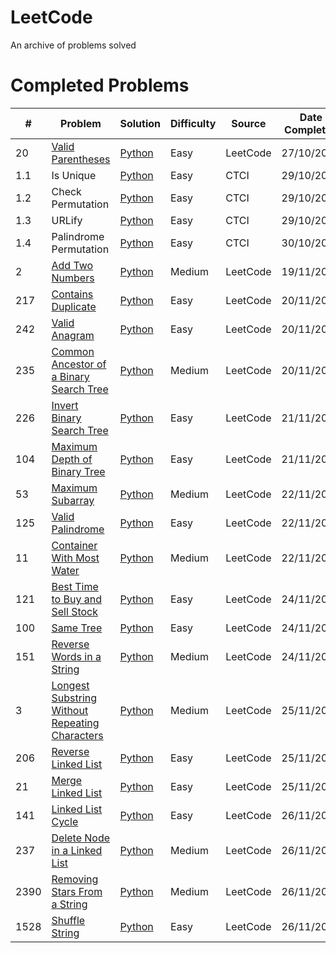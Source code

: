 # LeetCode
An archive of problems solved

# Completed Problems
| # | Problem | Solution | Difficulty | Source | Date Completed |
|---| ----- | -------- | ---------- | -------------- | -------------- |
| 20 | [Valid Parentheses](https://leetcode.com/problems/valid-parentheses/) | [Python](./Solutions/LeetCode/Stack/ValidParentheses.py) | Easy | LeetCode | 27/10/2023 |
| 1.1 | Is Unique | [Python](./Solutions/CTCI/ArraysStrings/isUnique.py) | Easy | CTCI | 29/10/2023 |
| 1.2 | Check Permutation | [Python](./Solutions/CTCI/ArraysStrings/checkPermutation.py) | Easy | CTCI | 29/10/2023 |
| 1.3 | URLify | [Python](./Solutions/CTCI/ArraysStrings/URLify.py) | Easy | CTCI | 29/10/2023 |
| 1.4 | Palindrome Permutation | [Python](./Solutions/CTCI/ArraysStrings/palindromePermutation.py) | Easy | CTCI | 30/10/2023 |
| 2 | [Add Two Numbers](https://leetcode.com/problems/add-two-numbers) | [Python](./Solutions/LeetCode/LinkedList/AddTwoNumbers.py) | Medium | LeetCode | 19/11/2023 |
| 217 | [Contains Duplicate](https://leetcode.com/problems/contains-duplicate) | [Python](./Solutions/LeetCode/ArrayHashing/ContainsDuplicate.py) | Easy | LeetCode | 20/11/2023 |
| 242 | [Valid Anagram](https://leetcode.com/problems/valid-anagram) | [Python](./Solutions/LeetCode/ArrayHashing/ValidAnagram.py) | Easy | LeetCode | 20/11/2023 |
| 235 | [Common Ancestor of a Binary Search Tree](https://leetcode.com/problems/lowest-common-ancestor-of-a-binary-search-tree) | [Python](./Solutions/LeetCode/Trees/LowestComAncestor.py) | Medium | LeetCode | 20/11/2023 |
| 226 | [Invert Binary Search Tree](https://leetcode.com/problems/invert-binary-tree) | [Python](./Solutions/LeetCode/Trees/InvertBinaryTree.py) | Easy | LeetCode | 21/11/2023 |
| 104 | [Maximum Depth of Binary Tree](https://leetcode.com/problems/maximum-depth-of-binary-tree) | [Python](./Solutions/LeetCode/Trees/MaxDepth.py) | Easy | LeetCode | 21/11/2023 |
| 53 | [Maximum Subarray](https://leetcode.com/problems/maximum-subarray) | [Python](./Solutions/LeetCode/ArrayHashing/MaximumSubarray.py) | Medium | LeetCode | 22/11/2023 |
| 125 | [Valid Palindrome](https://leetcode.com/problems/valid-palindrome) | [Python](./Solutions/LeetCode/ArrayHashing/ValidPalindrome.py) | Easy | LeetCode | 22/11/2023 |
| 11 | [Container With Most Water](https://leetcode.com/problems/container-with-most-water) | [Python](./Solutions/LeetCode/ArrayHashing/ContainerMostWater.py) | Medium | LeetCode | 22/11/2023 |
| 121 | [Best Time to Buy and Sell Stock](https://leetcode.com/problems/best-time-to-buy-and-sell-stock) | [Python](./Solutions/LeetCode/SlidingWindow/BestStock.py) | Easy | LeetCode | 24/11/2023 |
| 100 | [Same Tree](https://leetcode.com/problems/same-tree) | [Python](./Solutions/LeetCode/Trees/IsSameTree.py) | Easy | LeetCode | 24/11/2023 |
| 151 | [Reverse Words in a String](https://leetcode.com/problems/reverse-words-in-a-string) | [Python](./Solutions/LeetCode/ArrayHashing/ReverseWords.py) | Medium | LeetCode | 24/11/2023 |
| 3 | [Longest Substring Without Repeating Characters](https://leetcode.com/problems/longest-substring-without-repeating-characters) | [Python](./Solutions/LeetCode/SlidingWindow/LongestSubstring.py) | Medium | LeetCode | 25/11/2023 |
| 206 | [Reverse Linked List](https://leetcode.com/problems/reverse-linked-list) | [Python](./Solutions/LeetCode/LinkedList/ReverseLinkedList.py) | Easy | LeetCode | 25/11/2023 |
| 21 | [Merge Linked List](https://leetcode.com/problems/merge-two-sorted-lists) | [Python](./Solutions/LeetCode/LinkedList/ReverseLinkedList.py) | Easy | LeetCode | 25/11/2023 |
| 141 | [Linked List Cycle](https://leetcode.com/problems/linked-list-cycle) | [Python](./Solutions/LeetCode/LinkedList/ContainsCycle.py) | Easy | LeetCode | 26/11/2023 |
| 237 | [Delete Node in a Linked List](https://leetcode.com/problems/delete-node-in-a-linked-list) | [Python](./Solutions/LeetCode/LinkedList/DeleteNode.py) | Medium | LeetCode | 26/11/2023 |
| 2390 | [Removing Stars From a String](https://leetcode.com/problems/removing-stars-from-a-string) | [Python](./Solutions/LeetCode/Strings/RemoveStars.py) | Medium | LeetCode | 26/11/2023 |
| 1528 | [Shuffle String](https://leetcode.com/problems/shuffle-string/) | [Python](./Solutions/LeetCode/Strings/ShuffleString.py) | Easy | LeetCode | 26/11/2023 |
